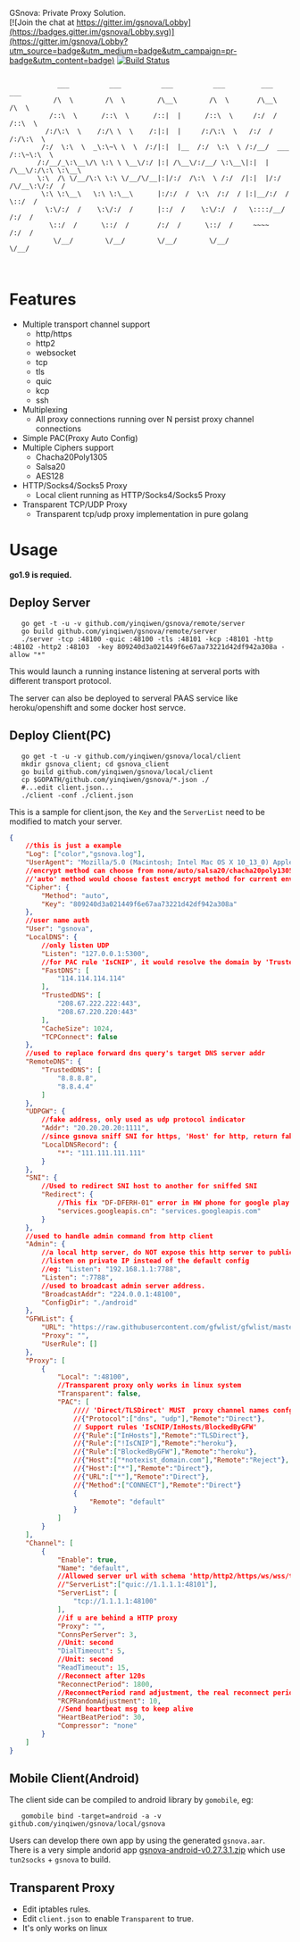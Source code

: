 GSnova: Private Proxy Solution.    
[![Join the chat at https://gitter.im/gsnova/Lobby](https://badges.gitter.im/gsnova/Lobby.svg)](https://gitter.im/gsnova/Lobby?utm_source=badge&utm_medium=badge&utm_campaign=pr-badge&utm_content=badge)
[![Build Status](https://travis-ci.org/yinqiwen/gsnova.svg?branch=master)](https://travis-ci.org/yinqiwen/gsnova)

```                                                                                                                                              
                                                                    
	        ___          ___          ___          ___         ___          ___     
	       /\  \        /\  \        /\__\        /\  \       /\__\        /\  \    
	      /::\  \      /::\  \      /::|  |      /::\  \     /:/  /       /::\  \   
	     /:/\:\  \    /:/\ \  \    /:|:|  |     /:/\:\  \   /:/  /       /:/\:\  \  
	    /:/  \:\  \  _\:\~\ \  \  /:/|:|  |__  /:/  \:\  \ /:/__/  ___  /::\~\:\  \ 
	   /:/__/_\:\__\/\ \:\ \ \__\/:/ |:| /\__\/:/__/ \:\__\|:|  | /\__\/:/\:\ \:\__\
	   \:\  /\ \/__/\:\ \:\ \/__/\/__|:|/:/  /\:\  \ /:/  /|:|  |/:/  /\/__\:\/:/  /
	    \:\ \:\__\   \:\ \:\__\      |:/:/  /  \:\  /:/  / |:|__/:/  /      \::/  / 
	     \:\/:/  /    \:\/:/  /      |::/  /    \:\/:/  /   \::::/__/       /:/  /  
	      \::/  /      \::/  /       /:/  /      \::/  /     ~~~~          /:/  /   
	       \/__/        \/__/        \/__/        \/__/                    \/__/  
                                                                    
                                                                                                                                   
```

# Features
- Multiple transport channel support
    - http/https
    - http2
    - websocket
    - tcp
    - tls
    - quic
    - kcp
    - ssh
- Multiplexing 
    - All proxy connections running over N persist proxy channel connections
- Simple PAC(Proxy Auto Config)
- Multiple Ciphers support
    - Chacha20Poly1305
    - Salsa20
    - AES128
- HTTP/Socks4/Socks5 Proxy
    - Local client running as HTTP/Socks4/Socks5 Proxy
- Transparent TCP/UDP Proxy
	- Transparent tcp/udp proxy implementation in pure golang


# Usage
**go1.9 is requied.**
## Deploy Server

```shell
   go get -t -u -v github.com/yinqiwen/gsnova/remote/server
   go build github.com/yinqiwen/gsnova/remote/server
   ./server -tcp :48100 -quic :48100 -tls :48101 -kcp :48101 -http :48102 -http2 :48103  -key 809240d3a021449f6e67aa73221d42df942a308a -allow "*"
```
This would launch a running instance listening at serveral ports with different transport protocol.  

The server can also be deployed to serveral PAAS service like heroku/openshift and some docker host servce.  

## Deploy Client(PC)
```shell
   go get -t -u -v github.com/yinqiwen/gsnova/local/client
   mkdir gsnova_client; cd gsnova_client
   go build github.com/yinqiwen/gsnova/local/client
   cp $GOPATH/github.com/yinqiwen/gsnova/*.json ./
   #...edit client.json...
   ./client -conf ./client.json
```
This is a sample for client.json, the `Key` and the `ServerList` need to be modified to match your server.
```json
{
	//this is just a example
	"Log": ["color","gsnova.log"],
	"UserAgent": "Mozilla/5.0 (Macintosh; Intel Mac OS X 10_13_0) AppleWebKit/537.36 (KHTML, like Gecko) Chrome/60.0.3112.101 Safari/537.36",
	//encrypt method can choose from none/auto/salsa20/chacha20poly1305/aes256-gcm
	//'auto' method would choose fastest encrypt method for current env
	"Cipher": {
		"Method": "auto",
		"Key": "809240d3a021449f6e67aa73221d42df942a308a"
	},
	//user name auth
	"User": "gsnova",
	"LocalDNS": {
		//only listen UDP
		"Listen": "127.0.0.1:5300",
		//for PAC rule 'IsCNIP', it would resolve the domain by 'TrustedDNS' if 'BlockedByGFW', and resolve the rest by 'FastDNS'
		"FastDNS": [
			"114.114.114.114"
		],
		"TrustedDNS": [
			"208.67.222.222:443",
			"208.67.220.220:443"
		],
		"CacheSize": 1024,
		"TCPConnect": false
	},
	//used to replace forward dns query's target DNS server addr 
	"RemoteDNS": {
		"TrustedDNS": [
			"8.8.8.8",
			"8.8.4.4"
		]
	},
	"UDPGW": {
		//fake address, only used as udp protocol indicator
		"Addr": "20.20.20.20:1111",
		//since gsnova sniff SNI for https, 'Host' for http, return fake record for dns query would make it run faster for http/https traffic
		"LocalDNSRecord": {
			"*": "111.111.111.111"
		}
	},
	"SNI": {
		//Used to redirect SNI host to another for sniffed SNI
		"Redirect": {
			//This fix "DF-DFERH-01" error in HW phone for google play 
			"services.googleapis.cn": "services.googleapis.com"
		}
	},
	//used to handle admin command from http client    
	"Admin": {
		//a local http server, do NOT expose this http server to public
		//listen on private IP instead of the default config 
		//eg: "Listen": "192.168.1.1:7788",
		"Listen": ":7788",
		//used to broadcast admin server address.
		"BroadcastAddr": "224.0.0.1:48100",
		"ConfigDir": "./android"
	},
	"GFWList": {
		"URL": "https://raw.githubusercontent.com/gfwlist/gfwlist/master/gfwlist.txt",
		"Proxy": "",
		"UserRule": []
	},
	"Proxy": [
		{
			"Local": ":48100",
			//Transparent proxy only works in linux system
			"Transparent": false,
			"PAC": [
				//// 'Direct/TLSDirect' MUST  proxy channel names confgiured below 
				//{"Protocol":["dns", "udp"],"Remote":"Direct"},
				// Support rules 'IsCNIP/InHosts/BlockedByGFW'
				//{"Rule":["InHosts"],"Remote":"TLSDirect"},
				//{"Rule":["!IsCNIP"],"Remote":"heroku"},
				//{"Rule":["BlockedByGFW"],"Remote":"heroku"},
				//{"Host":["*notexist_domain.com"],"Remote":"Reject"},
				//{"Host":["*"],"Remote":"Direct"},
				//{"URL":["*"],"Remote":"Direct"},
				//{"Method":["CONNECT"],"Remote":"Direct"}
				{
					"Remote": "default"
				}
			]
		}
	],
	"Channel": [
		{
			"Enable": true,
			"Name": "default",
			//Allowed server url with schema 'http/http2/https/ws/wss/tcp/tls/quic/kcp/ssh'
			//"ServerList":["quic://1.1.1.1:48101"],
			"ServerList": [
				"tcp://1.1.1.1:48100"
			],
			//if u are behind a HTTP proxy
			"Proxy": "",
			"ConnsPerServer": 3,
			//Unit: second
			"DialTimeout": 5,
			//Unit: second
			"ReadTimeout": 15,
			//Reconnect after 120s
			"ReconnectPeriod": 1800,
			//ReconnectPeriod rand adjustment, the real reconnect period is random value between [P - adjust, P + adjust] 
			"RCPRandomAdjustment": 10,
			//Send heartbeat msg to keep alive 
			"HeartBeatPeriod": 30,
			"Compressor": "none"
		}
	]
}
```


## Mobile Client(Android)
The client side can be compiled to android library by `gomobile`, eg:
```
   gomobile bind -target=android -a -v github.com/yinqiwen/gsnova/local/gsnova
```
Users can develop there own app by using the generated `gsnova.aar`.   
There is a very simple andorid app [gsnova-android-v0.27.3.1.zip](https://github.com/yinqiwen/gsnova/releases/download/v0.27.3/gsnova-android-v0.27.3.1.zip) which use `tun2socks` + `gsnova` to build. 


## Transparent Proxy
- Edit iptables rules.
- Edit `client.json` to enable `Transparent` to true.
- It's only works on linux

